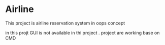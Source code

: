 # Airline

This project is airline reservation system in oops concept

in this projt GUI is not available in thi project . project are working base on CMD
